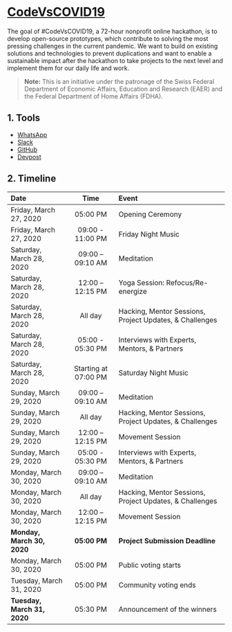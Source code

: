 # [CodeVsCOVID19](https://www.codevscovid19.org)

The goal of #CodeVsCOVID19, a 72-hour nonprofit online hackathon, is to develop open-source prototypes, which contribute to solving the most pressing challenges in the current pandemic. We want to build on existing solutions and technologies to prevent duplications and want to enable a sustainable impact after the hackathon to take projects to the next level and implement them for our daily life and work.

> **Note:** This is an initiative under the patronage of the Swiss Federal Department of Economic Affairs, Education and Research (EAER) and the Federal Department of Home Affairs (FDHA).

## 1. Tools

* [WhatsApp]()
* [Slack](codevscovid19.slack.com)
* [GitHub](https://github.com/cvalerosa/CodeVsCOVID19)
* [Devpost](https://codevscovid19.devpost.com)

## 2. Timeline

| Date                        | Time                 | Event                    |
| :-------------------------- |:--------------------:| :----------------------- |
| Friday, March 27, 2020      | 05:00 PM             | Opening Ceremony |
| Friday, March 27, 2020      | 09:00 - 11:00 PM     | Friday Night Music |
| Saturday, March 28, 2020    | 09:00 – 09:10 AM     | Meditation |
| Saturday, March 28, 2020    | 12:00 – 12:15 PM     | Yoga Session: Refocus/Re-energize|
| Saturday, March 28, 2020    | All day              | Hacking, Mentor Sessions, Project Updates, & Challenges |
| Saturday, March 28, 2020    | 05:00 - 05:30 PM     | Interviews with Experts, Mentors, & Partners |
| Saturday, March 28, 2020    | Starting at 07:00 PM | Saturday Night Music |
| Sunday, March 29, 2020      | 09:00 – 09:10 AM     | Meditation |
| Sunday, March 29, 2020      | All day              | Hacking, Mentor Sessions, Project Updates, & Challenges |
| Sunday, March 29, 2020      | 12:00 – 12:15 PM     | Movement Session |
| Sunday, March 29, 2020      | 05:00 - 05:30 PM     | Interviews with Experts, Mentors, & Partners |
| Monday, March 30, 2020      | 09:00 – 09:10 AM     | Meditation |
| Monday, March 30, 2020      | All day              | Hacking, Mentor Sessions, Project Updates, & Challenges |
| Monday, March 30, 2020      | 12:00 – 12:15 PM     | Movement Session |
| **Monday, March 30, 2020**  | **05:00 PM**         | **Project Submission Deadline** |
| Monday, March 30, 2020      | 05:00 PM             | Public voting starts |
| Tuesday, March 31, 2020     | 05:00 PM             | Community voting ends |
| **Tuesday, March 31, 2020** | 05:30 PM             | Announcement of the winners |
